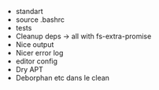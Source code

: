 * standart
* source .bashrc
* tests
* Cleanup deps -> all with fs-extra-promise
* Nice output
* Nicer error log
* editor config
* Dry APT
* Deborphan etc dans le clean
